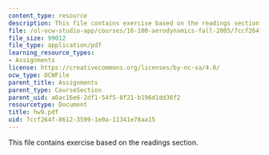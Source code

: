 ```yaml
---
content_type: resource
description: This file contains exercise based on the readings section.
file: /ol-ocw-studio-app/courses/16-100-aerodynamics-fall-2005/7ccf264f861235991e0a11341e78aa15_hw9.pdf
file_size: 99012
file_type: application/pdf
learning_resource_types:
- Assignments
license: https://creativecommons.org/licenses/by-nc-sa/4.0/
ocw_type: OCWFile
parent_title: Assignments
parent_type: CourseSection
parent_uid: a6ac16e6-2df1-54f5-8f21-b196d1dd36f2
resourcetype: Document
title: hw9.pdf
uid: 7ccf264f-8612-3599-1e0a-11341e78aa15
---
```

This file contains exercise based on the readings section.